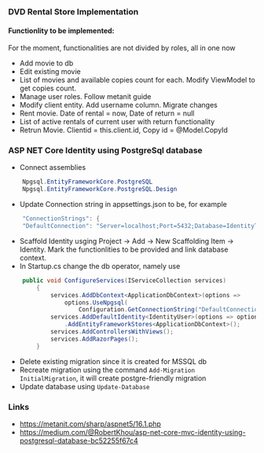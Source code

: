 ### DVD Rental Store Implementation

#### Functionlity to be implemented:

For the moment, functionalities are not divided by roles, all in one now

- Add movie to db
- Edit existing movie
- List of movies and available copies count for each. Modify ViewModel to get copies count.
- Manage user roles. Follow metanit guide
- Modify client entity. Add username column. Migrate changes
- Rent movie. Date of rental = now, Date of return = null
- List of active rentals of current user with return functionality
- Retrun Movie. Clientid = this.client.id, Copy id = @Model.CopyId
 

### ASP NET Core Identity using PostgreSql database

- Connect assemblies 
```cs
	Npgsql.EntityFrameworkCore.PostgreSQL
	Npgsql.EntityFrameworkCore.PostgreSQL.Design
```
- Update Connection string in appsettings.json to be, for example
```cs
	"ConnectionStrings": {
    "DefaultConnection": "Server=localhost;Port=5432;Database=IdentityTest;User Id=postgres;Password=postgres;"
```
- Scaffold Identity usging Project -> Add -> New Scaffolding Item -> Identity. Mark the functionlities to be provided and link database context.
- In Startup.cs change the db operator, namely use
```cs
	public void ConfigureServices(IServiceCollection services)
        {
            services.AddDbContext<ApplicationDbContext>(options =>
                options.UseNpgsql(
                    Configuration.GetConnectionString("DefaultConnection")));
            services.AddDefaultIdentity<IdentityUser>(options => options.SignIn.RequireConfirmedAccount = true)
                .AddEntityFrameworkStores<ApplicationDbContext>();
            services.AddControllersWithViews();
            services.AddRazorPages();
        }
```
- Delete existing migration since it is created for MSSQL db
- Recreate migration using the command `Add-Migration InitialMigration`, it will create postgre-friendly migration
- Update database using `Update-Database`



### Links
- https://metanit.com/sharp/aspnet5/16.1.php
- https://medium.com/@RobertKhou/asp-net-core-mvc-identity-using-postgresql-database-bc52255f67c4